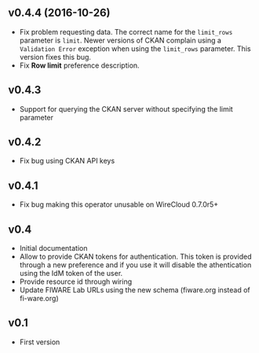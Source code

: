 ## v0.4.4 (2016-10-26)

- Fix problem requesting data. The correct name for the `limit_rows` parameter
  is `limit`. Newer versions of CKAN complain using a `Validation Error`
  exception when using the `limit_rows` parameter. This version fixes this bug.
- Fix **Row limit** preference description.

## v0.4.3

- Support for querying the CKAN server without specifying the limit parameter


## v0.4.2

- Fix bug using CKAN API keys


## v0.4.1

- Fix bug making this operator unusable on WireCloud 0.7.0r5+


## v0.4

- Initial documentation
- Allow to provide CKAN tokens for authentication. This token is provided
  through a new preference and if you use it will disable the athentication
  using the IdM token of the user.
- Provide resource id through wiring
- Update FIWARE Lab URLs using the new schema (fiware.org instead of
  fi-ware.org)


## v0.1

* First version

